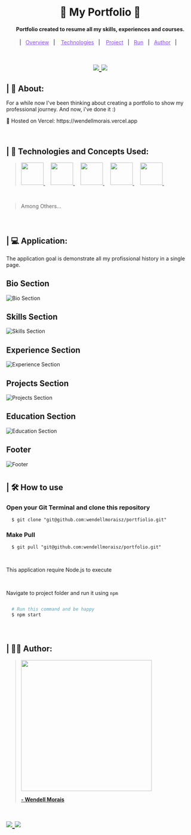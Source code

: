 <h1 align="center" >🎨 My Portfolio 🎨</h1>

<h4 align="center">
  Portfolio created to resume all my skills, experiences and courses.
</h4>

<p align="center">
  |&nbsp;&nbsp;
  <a style="color: #8a4af3;" href="#project">Overview</a>&nbsp;&nbsp;&nbsp;|&nbsp;&nbsp;&nbsp;
  <a style="color: #8a4af3;" href="#techs">Technologies</a>&nbsp;&nbsp;&nbsp;|&nbsp;&nbsp;&nbsp;
  <a style="color: #8a4af3;" href="#app">Project</a>&nbsp;&nbsp;&nbsp;|&nbsp;&nbsp;
  <a style="color: #8a4af3;" href="#run-project">Run</a>&nbsp;&nbsp;&nbsp;|&nbsp;&nbsp;
  <a style="color: #8a4af3;" href="#author">Author</a>&nbsp;&nbsp;&nbsp;|&nbsp;&nbsp;&nbsp;
</p>

#

<h1 align="center">
  
  <a target="_blank" href="https://github.com/wendellmoraisz">
    <img src="https://img.shields.io/static/v1?label=&message=wendellmoraisz&color=black&style=for-the-badge&logo=GITHUB"/>
  </a>

  <a target="_blank" href="https://www.linkedin.com/in/wendell-morais/">
    <img src='https://img.shields.io/static/v1?label=&message=Wendell%20Morais&color=black&style=for-the-badge&logo=LinkedIn'/> 
  </a>

</h1>

<p id="project"/>

<h2> | 💬 About:  </h2>

<p align="justfy">
  For a while now I've been thinking about creating a portfolio to show my professional journey. And now, i've done it :)
</p>
<p>
  
</p>

<p>📡 Hosted on Vercel: https://wendellmorais.vercel.app</p>

<br>

<h2 id="techs">
| 🧩 Technologies and Concepts Used:
</h2>
  
> <a target="_blank" href='https://www.typescriptlang.org/'> <img width="60px" src="https://cdn.jsdelivr.net/gh/devicons/devicon/icons/typescript/typescript-original.svg" /> </a>&nbsp;&nbsp;&nbsp;
 <a target="_blank" href='https://react.dev/'> <img width="60px" src="https://cdn.jsdelivr.net/gh/devicons/devicon/icons/react/react-original-wordmark.svg" /> </a>&nbsp;&nbsp;&nbsp;
 <a target="_blank" href='https://styled-components.com/'> <img width="60px" src="https://www.styled-components.com/atom.png" /> </a>&nbsp;&nbsp;&nbsp;
<a target="_blank" href='https://mui.com/material-ui/'> <img width="60px" src="https://cdn.jsdelivr.net/gh/devicons/devicon/icons/materialui/materialui-original.svg" /> </a>&nbsp;&nbsp;&nbsp;
<a target="_blank" href='https://git-scm.com/'> <img width="60px" src="https://cdn.jsdelivr.net/gh/devicons/devicon/icons/git/git-original-wordmark.svg" /> </a>&nbsp;&nbsp;&nbsp;

<br>

> Among Others...
<br>

#

<h2 id="app">
  | 💻 Application:
</h2>


The application goal is demonstrate all my profissional history in a single page.

## Bio Section

![Bio Section](https://i.imgur.com/Xch9hak.png)

## Skills Section

![Skills Section](https://i.imgur.com/QnuZKKR.png)

## Experience Section

![Experience Section](https://i.imgur.com/SDl1VqA.png)

## Projects Section

![Projects Section](https://i.imgur.com/0zDW7Tp.png)

## Education Section

![Education Section](https://i.imgur.com/CPvZ0aX.png)

## Footer

![Footer](https://i.imgur.com/43cQkXh.png)

#

<h2 id="run-project"> 
   | 🛠️ How to use
</h2>

### Open your Git Terminal and clone this repository

```git
  $ git clone "git@github.com:wendellmoraisz/portfiolio.git"
```

### Make Pull

```git
  $ git pull "git@github.com:wendellmoraisz/portfolio.git"
```

<br>

This application require Node.js to execute

<br>

Navigate to project folder and run it using `npm`

```bash

  # Run this command and be happy
  $ npm start

```

<br>

#

<h2 id="author">
  | 🧑‍💻 Author:  
</h2>

> <a target="_blank" href="https://www.linkedin.com/in/wendell-morais/"> <img width="350px" src="https://instagram.fatm2-1.fna.fbcdn.net/v/t51.2885-15/364236795_658305826235139_7313126893555339390_n.heic?stp=dst-jpg_e35&efg=eyJ2ZW5jb2RlX3RhZyI6ImltYWdlX3VybGdlbi4xNDQweDE0NDAuc2RyIn0&_nc_ht=instagram.fatm2-1.fna.fbcdn.net&_nc_cat=103&_nc_ohc=jiK3Jgp18FIAX9aCnzv&edm=ACWDqb8BAAAA&ccb=7-5&ig_cache_key=MzE1Nzk0NTg3NDE1MTgwODk2Mw%3D%3D.2-ccb7-5&oh=00_AfDXD8WG7oupvawPVKJ_nnXk94Nf27W7vYU3osKg4K79MA&oe=65808644&_nc_sid=ee9879"/> <br> <p> <b> - Wendell Morais</b> </p></a>

<h1>
  <a target="_blank" href='https://github.com/wendellmoraisz'>
    <img src='https://img.shields.io/static/v1?label=&message=wendellmoraisz&color=black&style=for-the-badge&logo=GITHUB'> 
  </a>
  
   <a target="_blank" href='https://www.linkedin.com/in/wendell-morais/'>
    <img src='https://img.shields.io/static/v1?label=&message=Wendell%20Morais&color=black&style=for-the-badge&logo=LinkedIn'> 
  </a>
</h1>


<br>

